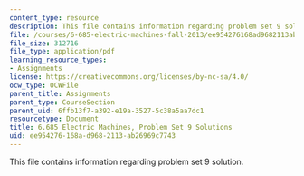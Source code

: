 ```yaml
---
content_type: resource
description: This file contains information regarding problem set 9 solution.
file: /courses/6-685-electric-machines-fall-2013/ee954276168ad9682113ab26969c7743_MIT6_685F13_ps09ans.pdf
file_size: 312716
file_type: application/pdf
learning_resource_types:
- Assignments
license: https://creativecommons.org/licenses/by-nc-sa/4.0/
ocw_type: OCWFile
parent_title: Assignments
parent_type: CourseSection
parent_uid: 6ffb13f7-a392-e19a-3527-5c38a5aa7dc1
resourcetype: Document
title: 6.685 Electric Machines, Problem Set 9 Solutions
uid: ee954276-168a-d968-2113-ab26969c7743
---
```

This file contains information regarding problem set 9 solution.